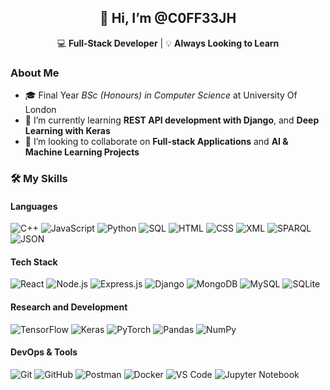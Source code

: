 <div align="center">

## 👋 Hi, I’m @C0FF33JH  
💻 **Full-Stack Developer** | 💡 **Always Looking to Learn**  

</div>

### About Me
- 🎓 Final Year *BSc (Honours) in Computer Science* at University Of London
- 🌱 I’m currently learning **REST API development with Django**, and **Deep Learning with Keras**
- 🥂 I’m looking to collaborate on **Full-stack Applications** and **AI & Machine Learning Projects**


### 🛠️ My Skills

#### **Languages**
![C++](https://img.shields.io/badge/-C++-00599C?logo=c%2B%2B&logoColor=fff)
![JavaScript](https://img.shields.io/badge/-JavaScript-F7DF1E?logo=javascript&logoColor=000)
![Python](https://img.shields.io/badge/-Python-3776AB?logo=python&logoColor=fff)
![SQL](https://img.shields.io/badge/-SQL-4479A1?)
![HTML](https://img.shields.io/badge/-HTML5-E34F26?logo=html5&logoColor=fff)
![CSS](https://img.shields.io/badge/-CSS3-1572B6?logo=css3&logoColor=fff)
![XML](https://img.shields.io/badge/-XML-FF6600?logo=xml&logoColor=fff)
![SPARQL](https://img.shields.io/badge/-SPARQL-1D3F8C?logo=w3c&logoColor=fff)
![JSON](https://img.shields.io/badge/-JSON-000000?logo=json&logoColor=fff)


#### **Tech Stack**
![React](https://img.shields.io/badge/-React-61DAFB?logo=react&logoColor=000)
![Node.js](https://img.shields.io/badge/-Node.js-339933?logo=node.js&logoColor=fff)
![Express.js](https://img.shields.io/badge/-Express.js-000000?logo=express&logoColor=fff)
![Django](https://img.shields.io/badge/-Django-092E20?logo=django&logoColor=fff)
![MongoDB](https://img.shields.io/badge/-MongoDB-47A248?logo=mongodb&logoColor=fff)
![MySQL](https://img.shields.io/badge/-MySQL-4479A1?logo=mysql&logoColor=fff)
![SQLite](https://img.shields.io/badge/-SQLite-003B57?logo=sqlite&logoColor=fff)

#### **Research and Development**
![TensorFlow](https://img.shields.io/badge/-TensorFlow-FF6F00?logo=tensorflow&logoColor=fff)
![Keras](https://img.shields.io/badge/-Keras-D00000?logo=keras&logoColor=fff)
![PyTorch](https://img.shields.io/badge/-PyTorch-EE4C2C?logo=pytorch&logoColor=fff)
![Pandas](https://img.shields.io/badge/-Pandas-150458?logo=pandas&logoColor=fff)
![NumPy](https://img.shields.io/badge/-NumPy-013243?logo=numpy&logoColor=fff)

#### **DevOps & Tools**
![Git](https://img.shields.io/badge/-Git-F05032?logo=git&logoColor=fff)
![GitHub](https://img.shields.io/badge/-GitHub-181717?logo=github&logoColor=fff)
![Postman](https://img.shields.io/badge/-Postman-FF6C37?logo=postman&logoColor=fff)
![Docker](https://img.shields.io/badge/-Docker-2496ED?logo=docker&logoColor=fff)
![VS Code](https://img.shields.io/badge/-VS_Code-007ACC?logo=visualstudiocode&logoColor=fff)
![Jupyter Notebook](https://img.shields.io/badge/-Jupyter-DA5B0B?logo=jupyter&logoColor=fff)

<!---
C0FF33JH/C0FF33JH is a ✨ special ✨ repository because its `README.md` (this file) appears on your GitHub profile.
You can click the Preview link to take a look at your changes.
--->
